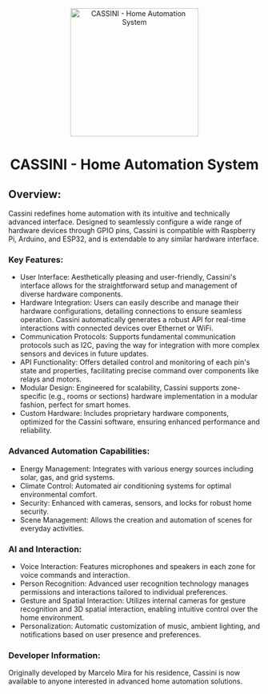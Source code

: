 <div align="center">
  <img src="https://github.com/cassini-home/cassini-home/assets/1788212/86610c6e-a0ec-406e-a218-bf304ec9ef5b" alt="CASSINI - Home Automation System" width="256" height="256"/>
  <h1>CASSINI - Home Automation System</h1>
</div>

## Overview:
Cassini redefines home automation with its intuitive and technically advanced interface. Designed to seamlessly configure a wide range of hardware devices through GPIO pins, Cassini is compatible with Raspberry Pi, Arduino, and ESP32, and is extendable to any similar hardware interface.

### Key Features:
- User Interface: Aesthetically pleasing and user-friendly, Cassini's interface allows for the straightforward setup and management of diverse hardware components.
- Hardware Integration: Users can easily describe and manage their hardware configurations, detailing connections to ensure seamless operation. Cassini automatically generates a robust API for real-time interactions with connected devices over Ethernet or WiFi.
- Communication Protocols: Supports fundamental communication protocols such as I2C, paving the way for integration with more complex sensors and devices in future updates.
- API Functionality: Offers detailed control and monitoring of each pin's state and properties, facilitating precise command over components like relays and motors.
- Modular Design: Engineered for scalability, Cassini supports zone-specific (e.g., rooms or sections) hardware implementation in a modular fashion, perfect for smart homes.
- Custom Hardware: Includes proprietary hardware components, optimized for the Cassini software, ensuring enhanced performance and reliability.

### Advanced Automation Capabilities:
- Energy Management: Integrates with various energy sources including solar, gas, and grid systems.
- Climate Control: Automated air conditioning systems for optimal environmental comfort.
- Security: Enhanced with cameras, sensors, and locks for robust home security.
- Scene Management: Allows the creation and automation of scenes for everyday activities.

### AI and Interaction:
- Voice Interaction: Features microphones and speakers in each zone for voice commands and interaction.
- Person Recognition: Advanced user recognition technology manages permissions and interactions tailored to individual preferences.
- Gesture and Spatial Interaction: Utilizes internal cameras for gesture recognition and 3D spatial interaction, enabling intuitive control over the home environment.
- Personalization: Automatic customization of music, ambient lighting, and notifications based on user presence and preferences.

### Developer Information:
Originally developed by Marcelo Mira for his residence, Cassini is now available to anyone interested in advanced home automation solutions.
